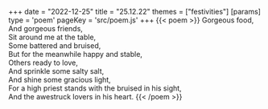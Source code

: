 +++
date = "2022-12-25"
title = "25.12.22"
themes = ["festivities"]
[params]
  type = 'poem'
  pageKey = 'src/poem.js'
+++
{{< poem >}}
Gorgeous food,  
And gorgeous friends,  
Sit around me at the table,  
Some battered and bruised,  
But for the meanwhile happy and stable,  
Others ready to love,  
And sprinkle some salty salt,  
And shine some gracious light,  
For a high priest stands with the bruised in his sight,  
And the awestruck lovers in his heart.
{{< /poem >}}
